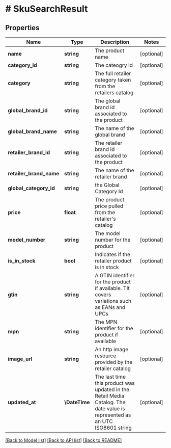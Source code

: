 # # SkuSearchResult

## Properties

Name | Type | Description | Notes
------------ | ------------- | ------------- | -------------
**name** | **string** | The product name | [optional]
**category_id** | **string** | The cateogry Id | [optional]
**category** | **string** | The full retailer category taken from the retailers catalog | [optional]
**global_brand_id** | **string** | The global brand id associated to the product | [optional]
**global_brand_name** | **string** | The name of the global brand | [optional]
**retailer_brand_id** | **string** | The retailer brand id associated to the product | [optional]
**retailer_brand_name** | **string** | The name of the retailer brand | [optional]
**global_category_id** | **string** | the Global Category Id | [optional]
**price** | **float** | The product price pulled from the retailer&#39;s catalog | [optional]
**model_number** | **string** | The model number for the product | [optional]
**is_in_stock** | **bool** | Indicates if the retailer product is in stock | [optional]
**gtin** | **string** | A GTIN identifier for the product if available.  TIt covers variations such as EANs and UPCs | [optional]
**mpn** | **string** | The MPN identifier for the product if available | [optional]
**image_url** | **string** | An http image resource provided by the retailer catalog | [optional]
**updated_at** | **\DateTime** | The last time this product was updated in the Retail Media Catalog.  The date value is represented as an UTC ISO8601 string | [optional]

[[Back to Model list]](../../README.md#models) [[Back to API list]](../../README.md#endpoints) [[Back to README]](../../README.md)
